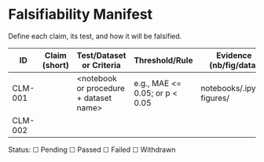 # Falsifiability Manifest

Define each claim, its test, and how it will be falsified.

| ID      | Claim (short)                          | Test/Dataset or Criteria                 | Threshold/Rule                    | Evidence (nb/fig/data)            | Status |
|---------|----------------------------------------|------------------------------------------|-----------------------------------|-----------------------------------|--------|
| CLM-001 | <claim>                                | <notebook or procedure + dataset name>   | e.g., MAE <= 0.05; or p < 0.05    | notebooks/<x>.ipynb; figures/<y>  | ☐ Pending |
| CLM-002 | <claim>                                | <procedure>                               | <threshold>                       | <links>                           | ☐ Pending |

Status: ☐ Pending ☐ Passed ☐ Failed ☐ Withdrawn
